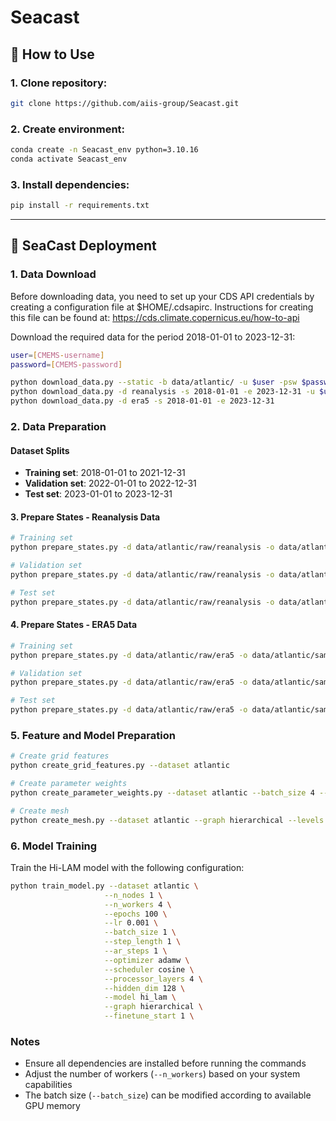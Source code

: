 # Seacast

## 🚀 How to Use
### 1. Clone repository:

```bash
git clone https://github.com/aiis-group/Seacast.git
```
### 2. Create environment:

```bash
conda create -n Seacast_env python=3.10.16
conda activate Seacast_env
```
### 3. Install dependencies:

```bash
pip install -r requirements.txt
```
---

## 🚀 SeaCast Deployment

### 1. Data Download

Before downloading data, you need to set up your CDS API credentials by creating a configuration file at $HOME/.cdsapirc. Instructions for creating this file can be found at:
https://cds.climate.copernicus.eu/how-to-api

Download the required data for the period 2018-01-01 to 2023-12-31:

```bash
user=[CMEMS-username]
password=[CMEMS-password]

python download_data.py --static -b data/atlantic/ -u $user -psw $password &&
python download_data.py -d reanalysis -s 2018-01-01 -e 2023-12-31 -u $user -psw $password &&
python download_data.py -d era5 -s 2018-01-01 -e 2023-12-31
```

### 2. Data Preparation

#### Dataset Splits
- **Training set**: 2018-01-01 to 2021-12-31
- **Validation set**: 2022-01-01 to 2022-12-31
- **Test set**: 2023-01-01 to 2023-12-31

#### 3. Prepare States - Reanalysis Data

```bash
# Training set
python prepare_states.py -d data/atlantic/raw/reanalysis -o data/atlantic/samples/train -n 6 -p rea_data -s 2018-01-01 -e 2021-12-31

# Validation set
python prepare_states.py -d data/atlantic/raw/reanalysis -o data/atlantic/samples/val -n 6 -p rea_data -s 2022-01-01 -e 2022-12-31

# Test set
python prepare_states.py -d data/atlantic/raw/reanalysis -o data/atlantic/samples/test -n 17 -p rea_data -s 2023-01-01 -e 2023-12-31
```

#### 4. Prepare States - ERA5 Data

```bash
# Training set
python prepare_states.py -d data/atlantic/raw/era5 -o data/atlantic/samples/train -n 6 -p forcing -s 2018-01-01 -e 2021-12-31

# Validation set
python prepare_states.py -d data/atlantic/raw/era5 -o data/atlantic/samples/val -n 6 -p forcing -s 2022-01-01 -e 2022-12-31

# Test set
python prepare_states.py -d data/atlantic/raw/era5 -o data/atlantic/samples/test -n 17 -p forcing -s 2023-01-01 -e 2023-12-31
```

### 5. Feature and Model Preparation

```bash
# Create grid features
python create_grid_features.py --dataset atlantic

# Create parameter weights
python create_parameter_weights.py --dataset atlantic --batch_size 4 --n_workers 4

# Create mesh
python create_mesh.py --dataset atlantic --graph hierarchical --levels 3 --hierarchical 1
```

### 6. Model Training

Train the Hi-LAM model with the following configuration:

```bash
python train_model.py --dataset atlantic \
                     --n_nodes 1 \
                     --n_workers 4 \
                     --epochs 100 \
                     --lr 0.001 \
                     --batch_size 1 \
                     --step_length 1 \
                     --ar_steps 1 \
                     --optimizer adamw \
                     --scheduler cosine \
                     --processor_layers 4 \
                     --hidden_dim 128 \
                     --model hi_lam \
                     --graph hierarchical \
                     --finetune_start 1 \
```

### Notes
- Ensure all dependencies are installed before running the commands
- Adjust the number of workers (`--n_workers`) based on your system capabilities
- The batch size (`--batch_size`) can be modified according to available GPU memory